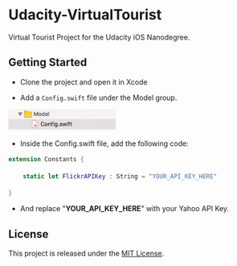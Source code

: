 # Udacity-VirtualTourist
Virtual Tourist Project for the Udacity iOS Nanodegree.

## Getting Started

* Clone the project and open it in Xcode

* Add a ```Config.swift``` file under the Model group. 

![](/docs/config_swift.png)

* Inside the Config.swift file, add the following code:

```swift
extension Constants {
    
    static let FlickrAPIKey : String = "YOUR_API_KEY_HERE"
    
}
```
* And replace "__YOUR_API_KEY_HERE__" with your Yahoo API Key. 

## License ##

This project is released under the [MIT License](http://www.opensource.org/licenses/MIT).

